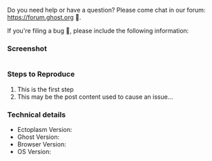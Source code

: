 Do you need help or have a question? Please come chat in our forum: https://forum.ghost.org 👫.

If you're filing a bug 🐛, please include the following information:

### Screenshot

![]()

### Steps to Reproduce
 
 1. This is the first step
 2. This may be the post content used to cause an issue...

### Technical details

* Ectoplasm Version:
* Ghost Version:
* Browser Version:
* OS Version:
